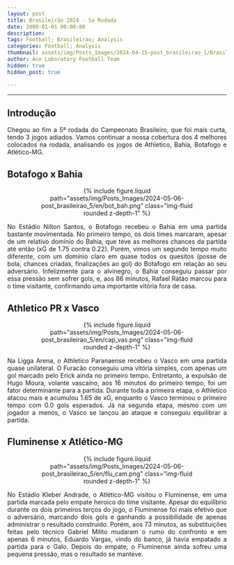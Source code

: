 ```yaml
---
layout: post
title: Brasileirão 2024 - 5a Rodada
date: 2000-01-01 00:00:00
description:
tags: Football; Brasileirao; Analysis
categories: Football; Analysis
thumbnail: assets/img/Posts_Images/2024-04-15-post_brasileirao_1/Brasileirao_Assai_2022.png
author: Ace Laboratory Football Team
hidden: true
hidden_post: true

---
```


---
<h2>Introdução</h2>

<div style="text-align: justify">
<p align="justify">

Chegou ao fim a 5ª rodada do Campeonato Brasileiro, que foi mais curta, tendo 3 jogos adiados. Vamos continuar a nossa cobertura dos 4 melhores colocados na rodada, analisando os jogos de Athletico, Bahia, Botafogo e Atlético-MG.

</p>
</div>

<h2>Botafogo x Bahia</h2>

<div style="text-align: justify">

<div style="width: 80%; margin: 0 auto; text-align: center;">
{% include figure.liquid path="assets/img/Posts_Images/2024-05-06-post_brasileirao_5/en/bot_bah.png" class="img-fluid rounded z-depth-1" %}
</div>

<p align="justify">


No Estádio Nilton Santos, o Botafogo recebeu o Bahia em uma partida bastante movimentada. No primeiro tempo, os dois times marcaram, apesar de um relativo domínio do Bahia, que teve as melhores chances da partida até então (xG de 1.75 contra 0.22). Porém, vimos um segundo tempo muito diferente, com um domínio claro em quase todos os quesitos (posse de bola, chances criadas, finalizações ao gol) do Botafogo em relação ao seu adversário. Infelizmente para o alvinegro, o Bahia conseguiu passar por essa pressão sem sofrer gols, e, aos 86 minutos, Rafael Ratão marcou para o time visitante, confirmando uma importante vitória fora de casa.



</p>

</div>


<h2>Athletico PR x Vasco</h2>

<div style="text-align: justify">

<div style="width: 80%; margin: 0 auto; text-align: center;">
{% include figure.liquid path="assets/img/Posts_Images/2024-05-06-post_brasileirao_5/en/cap_vas.png" class="img-fluid rounded z-depth-1" %}
</div>

<p align="justify">

Na Ligga Arena, o Athletico Paranaense recebeu o Vasco em uma partida quase unilateral. O Furacão conseguiu uma vitória simples, com apenas um gol marcado pelo Erick ainda no primeiro tempo. Entretanto, a expulsão de Hugo Moura, volante vascaíno, aos 16 minutos do primeiro tempo, foi um fator determinante para a partida. Durante toda a primeira etapa, o Athletico atacou mais e acumulou 1.65 de xG, enquanto o Vasco terminou o primeiro tempo com 0.0 gols esperados. Já na segunda etapa, mesmo com um jogador a menos, o Vasco se lançou ao ataque e conseguiu equilibrar a partida. 
 

</p>

</div>

<h2>Fluminense x Atlético-MG
</h2>

<div style="text-align: justify">

<div style="width: 80%; margin: 0 auto; text-align: center;">
{% include figure.liquid path="assets/img/Posts_Images/2024-05-06-post_brasileirao_5/en/flu_cam.png" class="img-fluid rounded z-depth-1" %}
</div>

<p align="justify">

No Estádio Kleber Andrade, o Atlético-MG visitou o Fluminense, em uma partida marcada pelo empate heroico do time visitante. Apesar do equilíbrio durante os dois primeiros terços do jogo, o Fluminense foi mais efetivo que o adversário, marcando dois gols e ganhando a possibilidade de apenas administrar o resultado construído. Porém, aos 73 minutos, as substituições feitas pelo técnico Gabriel Milito mudaram o rumo do confronto e em apenas 6 minutos, Eduardo Vargas, vindo do banco, já havia empatado a partida para o Galo. Depois do empate, o Fluminense ainda sofreu uma pequena pressão, mas o resultado se manteve.



</p>

</div>
